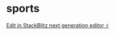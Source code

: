 # sports

[Edit in StackBlitz next generation editor ⚡️](https://stackblitz.com/~/github.com/Darshanmakwana/sports)